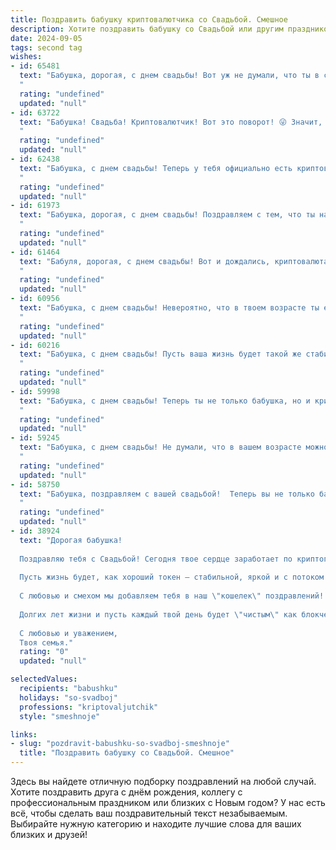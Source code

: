 ```yaml
---
title: Поздравить бабушку криптовалютчика со Свадьбой. Смешное
description: Хотите поздравить бабушку со Свадьбой или другим праздником? Наш ИИ создаст незабываемое поздравление, а вы обязательно выделитесь среди других.  
date: 2024-09-05
tags: second tag
wishes:
- id: 65481
  text: "Бабушка, дорогая, с днем свадьбы! Вот уж не думали, что ты в свои годы решишь податься в криптовалютчики! Пусть твоя новая жизнь будет яркой, как графики биткоина, а доход стабильным, как курс Ethereum!  😁
  "
  rating: "undefined"
  updated: "null"
- id: 63722
  text: "Бабушка! Свадьба! Криптовалютчик! Вот это поворот! 😜 Значит, на пенсии ты решила не сидеть у окошка, а покорить мир блокчейна и цифровых монет! Желаем тебе, чтобы твой \"майнинг\" приносил не только прибыль, но и настоящую любовь, как на этой свадьбе! 😉
  "
  rating: "undefined"
  updated: "null"
- id: 62438
  text: "Бабушка, с днем свадьбы! Теперь у тебя официально есть криптовалютный кошелек! Надеюсь, ты будешь получать только \"биткоины\" счастья и \"эфиры\" любви! 🥳💸
  "
  rating: "undefined"
  updated: "null"
- id: 61973
  text: "Бабушка, дорогая, с днем свадьбы! Поздравляем с тем, что ты наконец-то нашла свою криптовалюту мечты — жениха! Пусть ваш союз будет таким же стабильным, как биткоин, и таким же прибыльным, как децентрализованные финансы!
  "
  rating: "undefined"
  updated: "null"
- id: 61464
  text: "Бабуля, дорогая, с днем свадьбы! Вот и дождались, криптовалюта взлетела, внуки на ногах, а ты наконец-то нашла свою вторую половинку! Желаем вам, чтобы ваши отношения были стабильнее биткоина, а любовь была крепче, чем блокчейн! 😜
  "
  rating: "undefined"
  updated: "null"
- id: 60956
  text: "Бабушка, с днем свадьбы! Невероятно, что в твоем возрасте ты еще борешься с волатильностью крипторынка! Желаю, чтобы ваши инвестиции в любовь всегда приносили прибыль, а семейный бюджет был стабильным даже при падении биткоина! 😉
  "
  rating: "undefined"
  updated: "null"
- id: 60216
  text: "Бабушка, с днем свадьбы! Пусть ваша жизнь будет такой же стабильной и прибыльной, как курс биткоина! 😉🍾
  "
  rating: "undefined"
  updated: "null"
- id: 59998
  text: "Бабушка, с днем свадьбы! Теперь ты не только бабушка, но и крипто-невеста! Желаем, чтобы ваш союз был крепче биткоина и прибыльнее майнинга! 🎉
  "
  rating: "undefined"
  updated: "null"
- id: 59245
  text: "Бабушка, с днем свадьбы! Не думали, что в вашем возрасте можно так бодро окунуться в криптовалютную жизнь и еще и пожениться! 😄 Желаем вам, чтобы биткоин рос, как ваши чувства, а любовь была стабильной, как курс стейблкоина! 🎉
  "
  rating: "undefined"
  updated: "null"
- id: 58750
  text: "Бабушка, поздравляем с вашей свадьбой!  Теперь вы не только бабушка, но и крипто-невеста! Надеемся, ваш внук/внучка скоро начнет майнить \"бабушкины\" биткоины! 🎉🥳
  "
  rating: "undefined"
  updated: "null"
- id: 38924
  text: "Дорогая бабушка!
  
  Поздравляю тебя с Свадьбой! Сегодня твое сердце заработает по криптографическим алгоритмам счастья, а настроение взлетит до небес, как биткойн в период хайпа!
  
  Пусть жизнь будет, как хороший токен — стабильной, яркой и с потоком радости! Мы знаем, что за каждый успешный блок счастья ты сможешь получить \"премию\" в виде теплых улыбок и объятий.
  
  С любовью и смехом мы добавляем тебя в наш \"кошелек\" поздравлений! Желаю, чтобы твои дни были полны волшебства, как редкие NFT, а проблемы решались так же легко, как обмен валюты!
  
  Долгих лет жизни и пусть каждый твой день будет \"чистым\" как блокчейн!
  
  С любовью и уважением,
  Твоя семья."
  rating: "0"
  updated: "null"

selectedValues:
  recipients: "babushku"
  holidays: "so-svadboj"
  professions: "kriptovaljutchik"
  style: "smeshnoje"

links:
- slug: "pozdravit-babushku-so-svadboj-smeshnoje"
  title: "Поздравить бабушку со Свадьбой. Смешное"
---
```


Здесь вы найдете отличную подборку поздравлений на любой случай. 
Хотите поздравить друга с днём рождения, коллегу с профессиональным праздником или близких с Новым годом? У нас есть всё, чтобы сделать ваш поздравительный текст незабываемым. Выбирайте нужную категорию и находите лучшие слова для ваших близких и друзей!
